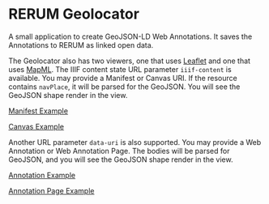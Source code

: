# RERUM Geolocator
A small application to create GeoJSON-LD Web Annotations.  It saves the Annotations to RERUM as linked open data.

The Geolocator also has two viewers, one that uses [Leaflet](https://leafletjs.com/) and one that uses [MapML](https://maps4html.org/MapML/spec/).
The IIIF content state URL parameter `iiif-content` is available.  You may provide a Manifest or Canvas URI.  If the resource contains `navPlace`, 
it will be parsed for the GeoJSON.  You will see the GeoJSON shape render in the view.

[Manifest Example](http://geo.rerum.io/geolocate/leaflet-view.html?iiif-content=https://preview.iiif.io/cookbook/0154-geo-extension/recipe/0154-geo-extension/manifest.json)

[Canvas Example](http://geo.rerum.io/geolocate/leaflet-view.html?data-uri=http://devstore.rerum.io/v1/id/60bbc491c3fb58284513ed26) 

Another URL parameter `data-uri` is also supported.  You may provide a Web Annotation or Web Annotation Page.  The bodies will be parsed for GeoJSON, and you will see the GeoJSON shape render in the view.

[Annotation Example](http://geo.rerum.io/geolocate/leaflet-view.html?data-uri=http://devstore.rerum.io/v1/id/60bbc313c3fb58284513ed24)

[Annotation Page Example](http://geo.rerum.io/geolocate/leaflet-view.html?data-uri=http://devstore.rerum.io/v1/id/60bbc256c3fb58284513ed22)
